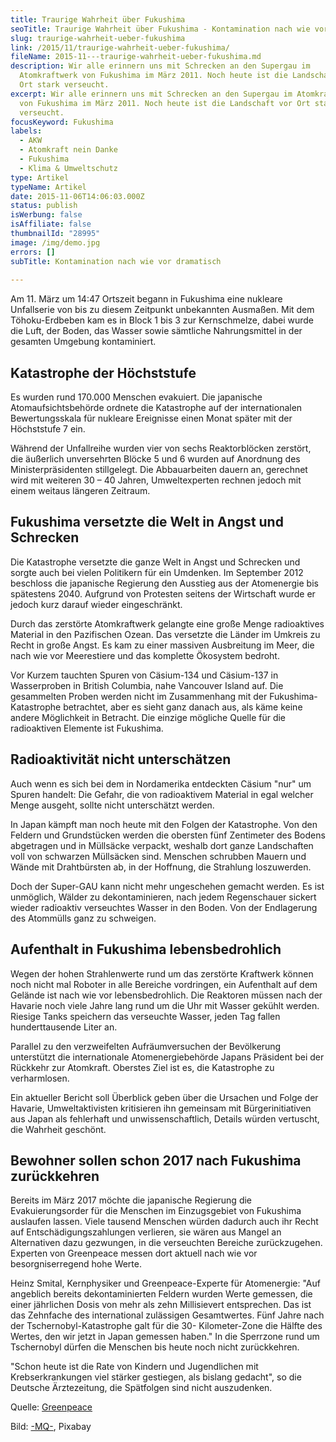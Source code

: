 ```yaml
---
title: Traurige Wahrheit über Fukushima
seoTitle: Traurige Wahrheit über Fukushima - Kontamination nach wie vor stark
slug: traurige-wahrheit-ueber-fukushima
link: /2015/11/traurige-wahrheit-ueber-fukushima/
fileName: 2015-11---traurige-wahrheit-ueber-fukushima.md
description: Wir alle erinnern uns mit Schrecken an den Supergau im
  Atomkraftwerk von Fukushima im März 2011. Noch heute ist die Landschaft vor
  Ort stark verseucht.
excerpt: Wir alle erinnern uns mit Schrecken an den Supergau im Atomkraftwerk
  von Fukushima im März 2011. Noch heute ist die Landschaft vor Ort stark
  verseucht.
focusKeyword: Fukushima
labels:
  - AKW
  - Atomkraft nein Danke
  - Fukushima
  - Klima & Umweltschutz
type: Artikel
typeName: Artikel
date: 2015-11-06T14:06:03.000Z
status: publish
isWerbung: false
isAffiliate: false
thumbnailId: "28995"
image: /img/demo.jpg
errors: []
subTitle: Kontamination nach wie vor dramatisch
  
---
```


Am 11. März um 14:47 Ortszeit begann in Fukushima eine nukleare Unfallserie von
bis zu diesem Zeitpunkt unbekannten Ausmaßen. Mit dem Töhoku-Erdbeben kam es in
Block 1 bis 3 zur Kernschmelze, dabei wurde die Luft, der Boden, das Wasser
sowie sämtliche Nahrungsmittel in der gesamten Umgebung kontaminiert.

## Katastrophe der Höchststufe

Es wurden rund 170.000 Menschen evakuiert. Die japanische Atomaufsichtsbehörde
ordnete die Katastrophe auf der internationalen Bewertungsskala für nukleare
Ereignisse einen Monat später mit der Höchststufe 7 ein.

Während der Unfallreihe wurden vier von sechs Reaktorblöcken zerstört, die
äußerlich unversehrten Blöcke 5 und 6 wurden auf Anordnung des
Ministerpräsidenten stillgelegt. Die Abbauarbeiten dauern an, gerechnet wird mit
weiteren 30 – 40 Jahren, Umweltexperten rechnen jedoch mit einem weitaus
längeren Zeitraum.

## Fukushima versetzte die Welt in Angst und Schrecken

Die Katastrophe versetzte die ganze Welt in Angst und Schrecken und sorgte auch
bei vielen Politikern für ein Umdenken. Im September 2012 beschloss die
japanische Regierung den Ausstieg aus der Atomenergie bis spätestens 2040.
Aufgrund von Protesten seitens der Wirtschaft wurde er jedoch kurz darauf wieder
eingeschränkt.

Durch das zerstörte Atomkraftwerk gelangte eine große Menge radioaktives
Material in den Pazifischen Ozean. Das versetzte die Länder im Umkreis zu Recht
in große Angst. Es kam zu einer massiven Ausbreitung im Meer, die nach wie vor
Meerestiere und das komplette Ökosystem bedroht.

Vor Kurzem tauchten Spuren von Cäsium-134 und Cäsium-137 in Wasserproben in
British Columbia, nahe Vancouver Island auf. Die gesammelten Proben werden nicht
im Zusammenhang mit der Fukushima-Katastrophe betrachtet, aber es sieht ganz
danach aus, als käme keine andere Möglichkeit in Betracht. Die einzige mögliche
Quelle für die radioaktiven Elemente ist Fukushima.

## Radioaktivität nicht unterschätzen

Auch wenn es sich bei dem in Nordamerika entdeckten Cäsium "nur" um Spuren
handelt: Die Gefahr, die von radioaktivem Material in egal welcher Menge
ausgeht, sollte nicht unterschätzt werden.

In Japan kämpft man noch heute mit den Folgen der Katastrophe. Von den Feldern
und Grundstücken werden die obersten fünf Zentimeter des Bodens abgetragen und
in Müllsäcke verpackt, weshalb dort ganze Landschaften voll von schwarzen
Müllsäcken sind. Menschen schrubben Mauern und Wände mit Drahtbürsten ab, in der
Hoffnung, die Strahlung loszuwerden.

Doch der Super-GAU kann nicht mehr ungeschehen gemacht werden. Es ist unmöglich,
Wälder zu dekontaminieren, nach jedem Regenschauer sickert wieder radioaktiv
verseuchtes Wasser in den Boden. Von der Endlagerung des Atommülls ganz zu
schweigen.

## Aufenthalt in Fukushima lebensbedrohlich

Wegen der hohen Strahlenwerte rund um das zerstörte Kraftwerk können noch nicht
mal Roboter in alle Bereiche vordringen, ein Aufenthalt auf dem Gelände ist nach
wie vor lebensbedrohlich. Die Reaktoren müssen nach der Havarie noch viele Jahre
lang rund um die Uhr mit Wasser gekühlt werden. Riesige Tanks speichern das
verseuchte Wasser, jeden Tag fallen hunderttausende Liter an.

Parallel zu den verzweifelten Aufräumversuchen der Bevölkerung unterstützt die
internationale Atomenergiebehörde Japans Präsident bei der Rückkehr zur
Atomkraft. Oberstes Ziel ist es, die Katastrophe zu verharmlosen.

Ein aktueller Bericht soll Überblick geben über die Ursachen und Folge der
Havarie, Umweltaktivisten kritisieren ihn gemeinsam mit Bürgerinitiativen aus
Japan als fehlerhaft und unwissenschaftlich, Details würden vertuscht, die
Wahrheit geschönt.

## Bewohner sollen schon 2017 nach Fukushima zurückkehren

Bereits im März 2017 möchte die japanische Regierung die Evakuierungsorder für
die Menschen im Einzugsgebiet von Fukushima auslaufen lassen. Viele tausend
Menschen würden dadurch auch ihr Recht auf Entschädigungszahlungen verlieren,
sie wären aus Mangel an Alternativen dazu gezwungen, in die verseuchten Bereiche
zurückzugehen. Experten von Greenpeace messen dort aktuell nach wie vor
besorgniserregend hohe Werte.

Heinz Smital, Kernphysiker und Greenpeace-Experte für Atomenergie: "Auf
angeblich bereits dekontaminierten Feldern wurden Werte gemessen, die einer
jährlichen Dosis von mehr als zehn Millisievert entsprechen. Das ist das
Zehnfache des international zulässigen Gesamtwertes. Fünf Jahre nach der
Tschernobyl-Katastrophe galt für die 30- Kilometer-Zone die Hälfte des Wertes,
den wir jetzt in Japan gemessen haben." In die Sperrzone rund um Tschernobyl
dürfen die Menschen bis heute noch nicht zurückkehren.

"Schon heute ist die Rate von Kindern und Jugendlichen mit Krebserkrankungen
viel stärker gestiegen, als bislang gedacht", so die Deutsche Ärztezeitung, die
Spätfolgen sind nicht auszudenken.

Quelle: [Greenpeace](http://www.greenpeace.de/node/15687)

Bild: [-MQ-](https://pixabay.com/users/-mq--6833322/), Pixabay

  
